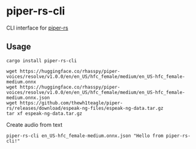 # piper-rs-cli

CLI interface for [piper-rs](https://github.com/thewh1teagle/piper-rs)

## Usage

```console
cargo install piper-rs-cli

wget https://huggingface.co/rhasspy/piper-voices/resolve/v1.0.0/en/en_US/hfc_female/medium/en_US-hfc_female-medium.onnx
wget https://huggingface.co/rhasspy/piper-voices/resolve/v1.0.0/en/en_US/hfc_female/medium/en_US-hfc_female-medium.onnx.json
wget https://github.com/thewh1teagle/piper-rs/releases/download/espeak-ng-files/espeak-ng-data.tar.gz
tar xf espeak-ng-data.tar.gz
```

Create audio from text

```console
piper-rs-cli en_US-hfc_female-medium.onnx.json "Hello from piper-rs-cli!"
```
